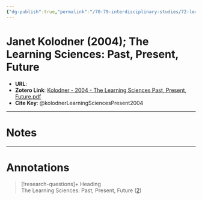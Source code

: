 ```yaml
---
{"dg-publish":true,"permalink":"/70-79-interdisciplinary-studies/72-learning-sciences/72-00-reading-notes/kolodner-learning-sciences-present2004/"}
---
```



# Janet Kolodner (2004); The Learning Sciences: Past, Present, Future

- **URL**: 
- **Zotero Link**: [Kolodner - 2004 - The Learning Sciences Past, Present, Future.pdf](zotero://select/library/items/S8WBMA5S)
- **Cite Key**: @kolodnerLearningSciencesPresent2004 

---
# Notes

---
# Annotations

> [!research-questions]+ Heading  
>The Learning Sciences: Past, Present, Future ([2](zotero://open-pdf/library/items/S8WBMA5S?page=2&annotation=JERL3TSG)) 






